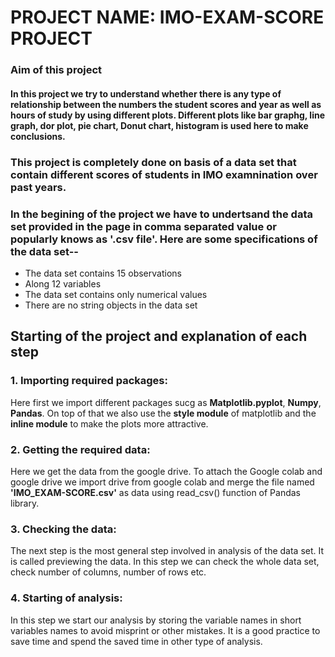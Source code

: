 # PROJECT NAME:  IMO-EXAM-SCORE PROJECT

### Aim of this project
#### In this project we try to understand whether there is any type of relationship between the numbers the student scores and year as well as hours of study by using different plots. Different plots like bar graphg, line graph, dor plot, pie chart, Donut chart, histogram is used here to make conclusions.


### This project is completely done on basis of a data set that contain different scores of students in IMO examnination over past years. 

### In the begining of the project we have to undertsand the data set provided in the page in comma separated value or popularly knows as '.csv file'. Here are some specifications of the data set--
* The data set contains 15 observations
* Along 12 variables
* The data set contains only numerical values
* There are no string objects in the data set

## **Starting of the project and explanation of each step**

### 1. Importing required packages:
Here first we import different packages sucg as **Matplotlib.pyplot**, **Numpy**, **Pandas**. On top of that we also use the **style module** of matplotlib and the **inline module** to make the plots more attractive.

### 2. Getting the required data:
Here we get the data from the google drive. To attach the Google colab and google drive we import drive from google colab and merge the file named **'IMO_EXAM-SCORE.csv'** as data using read_csv() function of Pandas library.

### 3. Checking the data:
The next step is the most general step involved in analysis of the data set. It is called previewing the data. In this step we can check the whole data set, check number of columns, number of rows etc. 

### 4. Starting of analysis:
In this step we start our analysis by storing the variable names in short variables names to avoid misprint or other mistakes. It is a good practice to save time and spend the saved time in other type of analysis.


